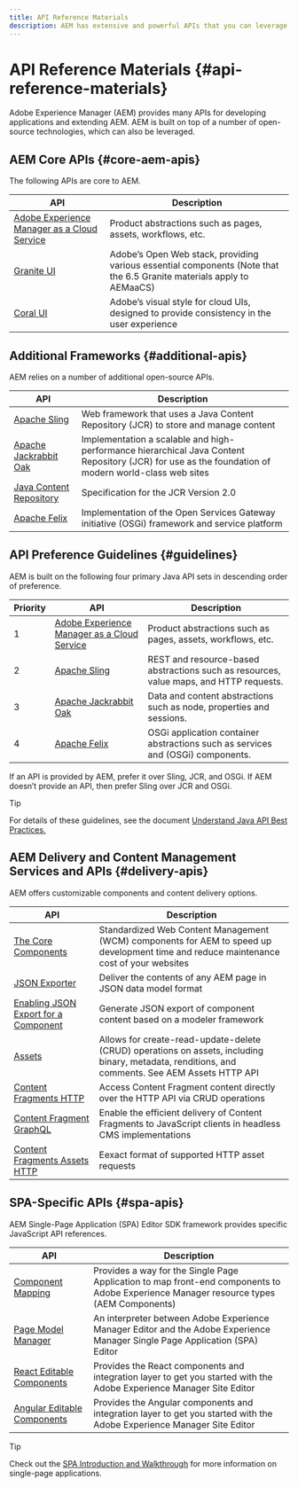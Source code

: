 ```yaml
---
title: API Reference Materials
description: AEM has extensive and powerful APIs that you can leverage for your digital experience project.
---
```

# API Reference Materials {#api-reference-materials}

Adobe Experience Manager (AEM) provides many APIs for developing applications and extending AEM. AEM is built on top of a number of open-source technologies, which can also be leveraged.

## AEM Core APIs {#core-aem-apis}

The following APIs are core to AEM.

|API|Description|
|---|---|
|[Adobe Experience Manager as a Cloud Service](https://docs.adobe.com/content/help/en/experience-manager-cloud-service-javadoc/index.html)|Product abstractions such as pages, assets, workflows, etc.|
|[Granite UI](https://helpx.adobe.com/experience-manager/6-5/sites/developing/using/reference-materials/granite-ui/api/jcr_root/libs/granite/ui/index.html#)|Adobe’s Open Web stack, providing various essential components (Note that the 6.5 Granite materials apply to AEMaaCS)|
|[Coral UI](https://opensource.adobe.com/coral-spectrum/documentation/)|Adobe’s visual style for cloud UIs, designed to provide consistency in the user experience|

<!---
|Editor core JavaScript API reference|Provides all the base objects and concepts to support authoring of content resources|
--->

## Additional Frameworks {#additional-apis}

AEM relies on a number of additional open-source APIs.

|API|Description|
|---|---|
|[Apache Sling](https://sling.apache.org/apidocs/sling11/)|Web framework that uses a Java Content Repository (JCR) to store and manage content|
|[Apache Jackrabbit Oak](http://jackrabbit.apache.org/oak/docs/oak_api/overview.html)|Implementation a scalable and high-performance hierarchical Java Content Repository (JCR) for use as the foundation of modern world-class web sites|
|[Java Content Repository](https://docs.adobe.com/content/docs/en/spec/javax.jcr/javadocs/jcr-2.0/index.html)|Specification for the JCR Version 2.0|
|[Apache Felix](https://felix.apache.org)|Implementation of the Open Services Gateway initiative (OSGi) framework and service platform|

## API Preference Guidelines {#guidelines}

AEM is built on the following four primary Java API sets in descending order of preference.

|Priority|API|Description|
|---|---|---|
|1|[Adobe Experience Manager as a Cloud Service](https://docs.adobe.com/content/help/en/experience-manager-cloud-service-javadoc/index.html)|Product abstractions such as pages, assets, workflows, etc.|
|2|[Apache Sling](https://sling.apache.org/apidocs/sling11/)|REST and resource-based abstractions such as resources, value maps, and HTTP requests.|
|3|[Apache Jackrabbit Oak](http://jackrabbit.apache.org/oak/docs/oak_api/overview.html)|Data and content abstractions such as node, properties and sessions.|
|4|[Apache Felix](https://felix.apache.org/)|OSGi application container abstractions such as services and (OSGi) components.|

If an API is provided by AEM, prefer it over Sling, JCR, and OSGi. If AEM doesn’t provide an API, then prefer Sling over JCR and OSGi.

>[!TIP]
>
>For details of these guidelines, see the document [Understand Java API Best Practices.](https://experienceleague.adobe.com/docs/experience-manager-learn/foundation/development/understand-java-api-best-practices.html)

## AEM Delivery and Content Management Services and APIs {#delivery-apis}

AEM offers customizable components and content delivery options.

|API|Description|
|---|---|
|[The Core Components](https://experienceleague.adobe.com/docs/experience-manager-core-components/using/introduction.html)|Standardized Web Content Management (WCM) components for AEM to speed up development time and reduce maintenance cost of your websites|
|[JSON Exporter](/help/implementing/developing/components/json-exporter.md)|Deliver the contents of any AEM page in JSON data model format|
|[Enabling JSON Export for a Component](/help/implementing/developing/components/enabling-json-exporter.md)|Generate JSON export of component content based on a modeler framework|
|[Assets](/help/assets/mac-api-assets.md)|Allows for create-read-update-delete (CRUD) operations on assets, including binary, metadata, renditions, and comments. See AEM Assets HTTP API|
|[Content Fragments HTTP](/help/assets/content-fragments/assets-api-content-fragments.md)|Access Content Fragment content directly over the HTTP API via CRUD operations|
|[Content Fragment GraphQL](/help/assets/content-fragments/graphql-api-content-fragments.md)|Enable the efficient delivery of Content Fragments to JavaScript clients in headless CMS implementations|
|[Content Fragments Assets HTTP](https://experienceleague.adobe.com/docs/experience-manager-cloud-service/assets/admin/mac-api-assets.html)|Eexact format of supported HTTP asset requests|

## SPA-Specific APIs {#spa-apis}

AEM Single-Page Application (SPA) Editor SDK framework provides specific JavaScript API references.

|API|Description|
|---|---|
|[Component Mapping](https://www.npmjs.com/package/@adobe/aem-spa-component-mapping)|Provides a way for the Single Page Application to map front-end components to Adobe Experience Manager resource types (AEM Components)|
|[Page Model Manager](https://www.npmjs.com/package/@adobe/aem-spa-page-model-manager)|An interpreter between Adobe Experience Manager Editor and the Adobe Experience Manager Single Page Application (SPA) Editor|
|[React Editable Components](https://www.npmjs.com/package/@adobe/aem-react-editable-components)|Provides the React components and integration layer to get you started with the Adobe Experience Manager Site Editor|
|[Angular Editable Components](https://www.npmjs.com/package/@adobe/aem-angular-editable-components)|Provides the Angular components and integration layer to get you started with the Adobe Experience Manager Site Editor|

>[!TIP]
>
>Check out the [SPA Introduction and Walkthrough](/help/implementing/developing/hybrid/introduction.md) for more information on single-page applications.
